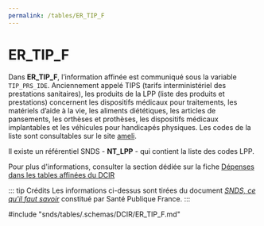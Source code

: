 ```yaml
---
permalink: /tables/ER_TIP_F
---
```

# ER\_TIP\_F
<!-- SPDX-License-Identifier: MPL-2.0 -->
Dans **ER_TIP_F**, l’information affinée est communiqué sous la variable `TIP_PRS_IDE`. Anciennement appelé TIPS (tarifs interministériel des prestations sanitaires), les produits de la LPP (liste des produits et prestations) concernent les dispositifs médicaux pour traitements, les matériels d’aide à la vie, les aliments diététiques, les articles de pansements, les orthèses et prothèses, les dispositifs médicaux implantables et les véhicules pour handicapés physiques. Les codes de la liste sont consultables sur le site [ameli](http://www.codage.ext.cnamts.fr/codif/tips/index_presentation.php?p_site=AMELI).

Il existe un référentiel SNDS - **NT_LPP** - qui contient la liste des codes LPP. 

Pour plus d'informations, consulter la section dédiée sur la fiche [Dépenses dans les tables affinées du DCIR](https://documentation-snds.health-data-hub.fr/fiches/tables_affinees.html#la-lpp)

::: tip Crédits
Les informations ci-dessus sont tirées du document [*SNDS, ce qu'il faut savoir*](../../formation_snds/Sante_publique_France.md) constitué par Santé Publique France.
:::

<!-- ATTENTION : Ne pas supprimer ou modifier la ligne ci-dessous -->
#include "snds/tables/.schemas/DCIR/ER_TIP_F.md"
<!-- ATTENTION : Ne pas supprimer ou modifier la ligne ci-dessus -->

